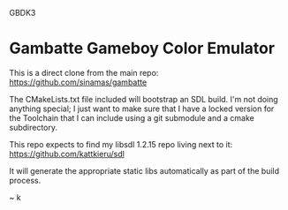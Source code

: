 GBDK3

Gambatte Gameboy Color Emulator
===============================

This is a direct clone from the main repo:
https://github.com/sinamas/gambatte

The CMakeLists.txt file included will bootstrap an SDL build. I'm not doing anything special; I just want to make sure that I have a locked version for the Toolchain that I can include using a git submodule and a cmake subdirectory.

This repo expects to find my libsdl 1.2.15 repo living next to it:
https://github.com/kattkieru/sdl

It will generate the appropriate static libs automatically as part of the build process.

~ k



